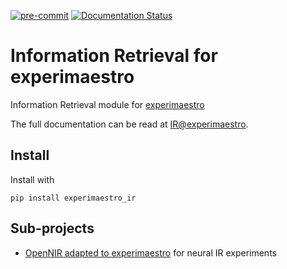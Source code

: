 [![pre-commit](https://img.shields.io/badge/pre--commit-enabled-brightgreen?logo=pre-commit&logoColor=white)](https://github.com/pre-commit/pre-commit)
[![Documentation Status](https://readthedocs.org/projects/experimaestro-ir/badge/?version=latest)](https://experimaestro-ir.readthedocs.io/en/latest/?badge=latest)

# Information Retrieval for experimaestro

Information Retrieval module for [experimaestro](https://experimaestro.github.io/experimaestro-python/)

The full documentation can be read at [IR@experimaestro](https://experimaestro-ir.readthedocs.io/).

## Install

Install with

```
pip install experimaestro_ir
```

## Sub-projects

- [OpenNIR adapted to experimaestro](https://github.com/bpiwowar/OpenNIR-xpm) for neural IR experiments

